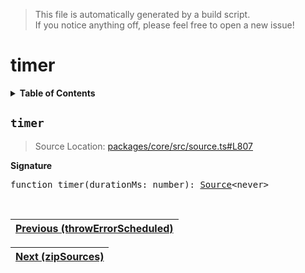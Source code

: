 > This file is automatically generated by a build script.<br>If you notice anything off, please feel free to open a new issue!

# timer

<details><summary><b>Table of Contents</b></summary><br>

1. [<code>timer</code>](#timer)</details>

## <a name="timer"></a><code>timer</code>

> Source Location: [packages\/core\/src\/source.ts#L807](..\/..\/packages\/core\/src\/source.ts#L807)

<b>Signature</b>

<pre>function timer(durationMs: number): <a href="00-Source.md#Source-Interface">Source</a>&lt;never&gt;</pre><br>

| [Previous \(throwErrorScheduled\)](34-throwErrorScheduled.md#readme) |
| --- |

<div align="right">

| [Next \(zipSources\)](36-zipSources.md#readme) |
| --- |
</div>
